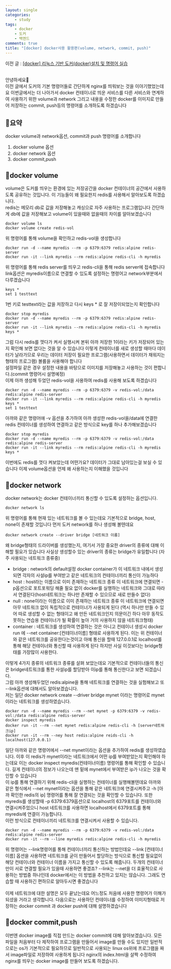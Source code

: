 ```yaml
---
layout: single
categories:
    - study
tags:
    - docker
    - 도커
    - 백엔드
comments: true
title: "[docker] docker사용 활용편(volume, network, commit, push)"
---
```


이전 글 : [[docker] 리눅스 기반 도커(docker)설치 및 명령어 실습](https://stg0123.github.io/study/42/)<br>



<br>
안녕하세요👋<br>
이전 글에서 도커의 기본 명령어들로 간단하게 nginx를 띄워보는 것을 이야기했었는데요 이번글에서는 더 나아가서 docker 컨테이너로 띄운 서비스를 다른 서비스와 연계하여 사용하기 위한 volume과 network 그리고 내용을 수정한 docker를 이미지로 만들어 저장하는 commit, push등의 명령어를 소개하도록 하겠습니다<br>

## 🙏요약
docker volume과 network옵션, commit과 push 명령어를 소개합니다<br>

1. docker volume 옵션
2. docker network 옵션
3. docker commit,push

## 📝docker volume 
volume은 도커를 띄우는 환경에 있는 저장공간을 docker 컨테이너의 공간에서 사용하도록 공유하는 것입니다. 이 기능들이 왜 필요한지 redis를 사용해서 알아보도록 하겠습니다.<br>
redis는 메모리 db로 값을 저장해놓고 캐싱으로 자주 사용하는 프로그램입니다 간단하게 db에 값을 저장해보고 volume이 있을때와 없을때의 차이를 알아보겠습니다<br>


```
docker volume ls 
docker volume create redis-vol
```
위 명령어를 통해 volume을 확인하고 redis-vol을 생성합니다<br>

```
docker run -d --name myredis --rm -p 6379:6379 redis:alpine redis-server
docker run -it --link myredis --rm redis:alpine redis-cli -h myredis
```
위 명령어를 통해 redis server를 띄우고 redis-cli을 통해 redis server에 접속합니다 link옵션은 myredis이름으로 연결할 수 있도록 설정하는 명령어고 network부분에서 다루겠습니다<br>

```
keys *
set 1 testtext
```
1번 키로 testtext라는 값을 저장하고 다시 keys * 로 잘 저장이되었는지 확인합니다<br>

```
docker stop myredis
docker run -d --name myredis --rm -p 6379:6379 redis:alpine redis-server
docker run -it --link myredis --rm redis:alpine redis-cli -h myredis
keys *
```
그럼 다시 redis를 껏다가 켜서 실행시켜 본뒤 아까 저장한 1이라는 키가 저장되어 있는지 확인해 보면 없다는 것을 알 수 있습니다 이렇게 컨테이너를 새로 생성할 때마다 데이터가 날라가므로 우리는 데이터 저장이 필요한 프로그램(사용하면서 데이터가 채워지는 형태의 프로그램) 볼륨을 사용해야 합니다<br>
설정파일 같은 경우 설정한 내용을 바탕으로 이미지를 저장해놓고 사용하는 것이 편합니다.(commit 명령어시 설명예정)<br>
이제 아까 생성해 두었던 redis-vol을 사용하여 redis를 사용해 보도록 하겠습니다<br>

```
docker run -d --name myredis --rm -p 6379:6379 -v redis-vol:/data redis:alpine redis-server
docker run -it --link myredis --rm redis:alpine redis-cli -h myredis
keys *
set 1 testtext
```
아까와 같은 명령어애 -v 옵션을 추가하여 아까 생성한 redis-vol을/data에 연결한 redis 컨테이너를 생성하여 연결하고 같은 방식으로 key를 하나 추가해보겠습니다<br>

```
docker stop myredis
docker run -d --name myredis --rm -p 6379:6379 -v redis-vol:/data redis:alpine redis-server
docker run -it --link myredis --rm redis:alpine redis-cli -h myredis
keys *
```
이번에도 redis를 껏다 켜보았는데 어떤가요? 데이터가 그대로 남아있는걸 보실 수 있습니다 이제 volume옵션을 언제 왜 사용하는지 이해했을 것입니다<br>

## 📝docker network
docker network는 docker 컨테이너끼리 통신할 수 있도록 설정하는 옵션입니다.<br>

```
docker network ls
```
위 명령어를 통해 현재 있는 네트워크를 볼 수 있는데요 기본적으로 bridge, host, none이 존재할 것입니다 먼저 도커 network를 하나 생성해 볼텐데요<br>

```
docker network create --driver bridge [네트워크 이름]
```

왜 bridge형태의 드라이버를 생성했는지, 여기서 가장 중요한 driver의 종류에 대해 이해할 필요가 있습니다 사실상 생성할수 있는 driver의 종류는 bridge가 유일합니다 (자주 사용되는 네트워크 종류중)<br>
- bridge : network의 default설정 docker container가 이 네트워크 내에서 생성되면 각자의 사설ip를 부여받고 같은 네트워크의 컨테이너끼리 통신이 가능하다
- host : host라는 이름으로 이미 존재하는 네트워크 종류 이 네트워크에 연결되면 -p옵션으로 포트포워딩 해줄 필요 없이 docker를 실행하는 네트워크와 그대로 따라서 연결된다(host네트워크는 하나만 존재할 수 있으므로 새로 만들수 없다)
- null : none이라는 이름으로 이미 존재하는 네트워크 종류 이 네트워크에 연결되면 아무 네트워크 없이 독립적으로 컨테이너가 사용되게 된다 (역시 하나만 만들 수 있어 따로 생성할 수 없는 형태이고 왜 만든 네트워크인지 의문이긴 하다 아무 동작도 못하는 연습용 컨테이너가 될 확률이 높아 거의 사용하지 않을 네트워크형태)
- container : 네트워크를 생성하여 연결하는 것은 아니고 컨테이너 생성시 docker run 에 --net container:[컨테이너이름] 형태로 사용하게 된다. 이는 위 컨테이너와 같은 네트워크를 공유한다는것이고 아예 통신을 할때 127.0.0.1로 localhost를 통해 해당 컨테이너와 통신할 때 사용하게 된다 하지만 사실 이것보다는 bridge형태를 가장많이 사용한다.

이렇게 4가지 종류의 네트워크 종류를 살펴 보았는데요 기본적으로 컨테이너들의 통신은 bridge네트워크를 통한 사설ip를 할당받아 이ip를 통해 통신한다고 보면 되겠습니다.<br>
그럼 아까 생성해두었던 redis:alpine을 통해 네트워크를 연결하는 것을 실험해보고 또 --link옵션에 대해서도 알아보겠습니다.<br>
저는 일단 docker network create --driver bridge mynet 이라는 명령어로 mynet이라는 네트워크를 생성하였습니다.<br>

```
docker run -d --name myredis --rm --net mynet -p 6379:6379 -v redis-vol:/data redis:alpine redis-server
docker inspect myredis
docker run -it --rm --net mynet redis:alpine redis-cli -h [server네트워크ip]
docker run -it --rm --ney host redis:alpine reids-cli -h localhost(127.0.0.1)
```

일단 아까와 같은 명령어에서 --net mynet이라는 옵션을 추가하여 redis를 생성하였습니다. 이후 이 redis가 mynet이라는 네트워크에서 어떤 ip를 부여받았는지 확인해야 하는데요 이는 docker inspect myredis(컨테이너이름) 명령어를 통해 확인할 수 있습니다. 길게 컨테이너의 정보가 나오는데 맨 밑에 mynet에서 부여받은 ip가 나오는 것을 확인할 수 있습니다<br>
이 ip를 통해 연결하기 위해 redis-cli을 실행하는 컨테이너를 실행해볼텐데요 아까와 같은 형식에서 --net mynet이라는 옵션을 통해 같은 네트워크에 연결시켜주고 -h [아까 확인한 redis의 ip] 명령어를 통해 잘 연결되는 것을 확인할 수 있습니다. 또한 myredis를 생성할때 -p 6379:6379옵션으로 localhost의 6379포트를 컨테이너와 연결시켜주었으니 host 네트워크를 사용하면 localhost에서 6379포트를 통해 myredis에 연결이 가능합니다.<br>
이런 방식으로 컨테이너끼리 네트워크를 연결시켜서 사용할 수 있습니다.<br>



```
docker run -d --name myredis --rm -p 6379:6379 -v redis-vol:/data redis:alpine redis-server
docker run -it --rm --line myredis redis:alpine redis-cli -h myredis
```
위 명령어는 --link명령어를 통해 컨테이너끼리 통신하는 방법인데요 --link [컨테이너이름] 옵션을 사용하면 네트워크를 굳이 만들어서 할당하는 방식으로 통신할 필요없이 해당 컨테이너와 컨테이너 이름을 가지고 통신할 수 있도록 해줍니다. 두개의 컨테이너만이 서로 연결할 필요가 있을때 사용하면 좋겠죠? --link는 --net을 더 효율적으로 사용하는 방법중 하나인데 docker에서는 이 방법을 추천하고 있지는 않습니다. 그래도 연습할 때 사용하긴 편하므로 알아두시면 좋겠습니다<br>
<br>
이제 네트워크에 대한 설명은 모두 끝났는데요 어느정도 처음에 사용한 명령어가 이해가 되셨을 거라고 생각합니다. 다음으로는 사용하던 컨테이너를 수정하여 이미지형태로 저장하는 docker commit 과 docker push에 대해 설명하겠습니다<br>

## 📝docker commit,push
이번엔 docker image를 직접 만드는 docker commit에 대해 알아보겠습니다. 모든 파일을 처음부터 다 제작하여 프로그램을 만들어서 image를 만들 수도 있지만 일반적으로는 os가 기본적으로 필요하므로 일반적으로 사용되는 linux os위에 프로그램을 짜서 image파일로 저장하여 사용하게 됩니다 nginx의 index.html을 살짝 수정하여 nginx를 띄우는 docker image를 만들어 보도록 하겠습니다.<br>

